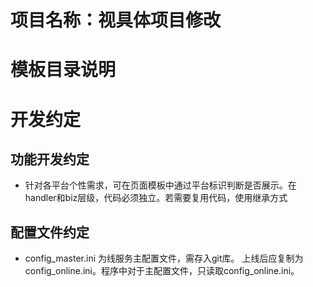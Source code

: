 # 项目名称：视具体项目修改

# 模板目录说明

# 开发约定

## 功能开发约定
* 针对各平台个性需求，可在页面模板中通过平台标识判断是否展示。在handler和biz层级，代码必须独立。若需要复用代码，使用继承方式

## 配置文件约定
* config_master.ini 为线服务主配置文件，需存入git库。 上线后应复制为config_online.ini。程序中对于主配置文件，只读取config_online.ini。